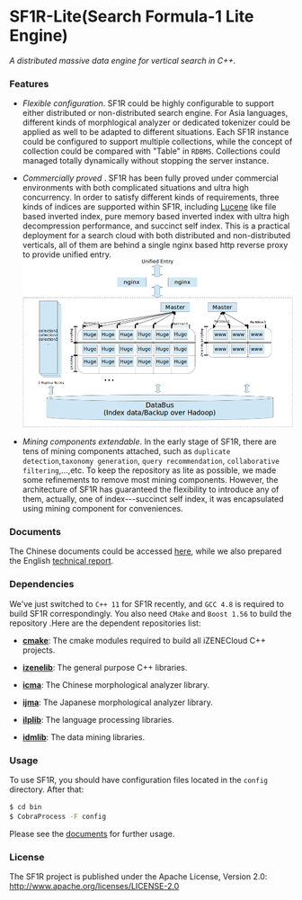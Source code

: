 SF1R-Lite(Search Formula-1 Lite Engine)
=======================================
*A distributed massive data engine for vertical search in C++.*

### Features
* _Flexible configuration_. SF1R could be highly configurable to support either distributed or non-distributed search engine. For Asia languages, different kinds of morphlogical analyzer or dedicated tokenizer could be 
applied as well to be adapted to different situations. Each SF1R instance could be configured to support multiple collections, while the concept of collection could be compared with "Table" in `RDBMS`. Collections could managed totally dynamically without stopping the server instance.
* _Commercially proved_ . SF1R has been fully proved under commercial environments with both complicated situations  and ultra high concurrency. In order to satisfy different kinds of requirements, three kinds of indices are supported within SF1R, including [Lucene](lucene.apache.org) like file based inverted index, pure memory based inverted index with ultra high decompression performance, and succinct self index. This is a practical deployment for a search cloud with both distributed and non-distributed verticals, all of them are behind a single nginx based http reverse proxy to provide unified entry.
![Topology](https://raw.githubusercontent.com/izenecloud/sf1r/master/docs/source/images/sf1r.png)

* _Mining components extendable_. In the early stage of SF1R, there are tens of mining components attached, such as `duplicate detection`,`taxonomy generation`, `query recommendation`, `collaborative filtering`,...,etc. To keep the repository as lite as possible, we made some refinements to remove most mining components. However, the architecture of SF1R has guaranteed the flexibility to introduce any of them, actually, one of index---succinct self index, it was encapsulated using mining component for conveniences. 


### Documents
The Chinese documents could be accessed [here](http://izenecloud.github.io/sf1r/), while we also prepared the English [technical report](https://github.com/izenecloud/sf1r-lite/raw/master/docs/pdf/sf1r-tr.pdf).

### Dependencies
We've just switched to `C++ 11` for SF1R recently, and `GCC 4.8` is required to build SF1R correspondingly. You also need `CMake` and `Boost 1.56` to build the repository .Here are the dependent repositories list:

* __[cmake](https://github.com/izenecloud/cmake)__: The cmake modules required to build all iZENECloud C++ projects.


* __[izenelib](https://github.com/izenecloud/izenelib)__: The general purpose C++ libraries.


*  __[icma](https://github.com/izenecloud/icma)__: The Chinese morphological analyzer library.
  

*  __[ijma](https://github.com/izenecloud/ijma)__: The Japanese morphological analyzer library.


*  __[ilplib](https://github.com/izenecloud/ilplib)__: The language processing libraries.
  

*  __[idmlib](https://github.com/izenecloud/idmlib)__: The data mining libraries.



### Usage
To use SF1R, you should have configuration files located in the `config` directory. After that:
```bash
$ cd bin
$ CobraProcess -F config
```
Please see the [documents](http://izenecloud.github.io/sf1r/) for further usage.

### License
The SF1R project is published under the Apache License, Version 2.0:
http://www.apache.org/licenses/LICENSE-2.0
